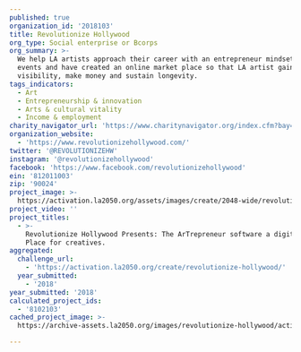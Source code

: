 ```yaml
---
published: true
organization_id: '2018103'
title: Revolutionize Hollywood
org_type: Social enterprise or Bcorps
org_summary: >-
  We help LA artists approach their career with an entrepreneur mindset, we host
  events and have created an online market place so that LA artist gain
  visibility, make money and sustain longevity.
tags_indicators:
  - Art
  - Entrepreneurship & innovation
  - Arts & cultural vitality
  - Income & employment
charity_navigator_url: 'https://www.charitynavigator.org/index.cfm?bay=search.profile&ein=812011003'
organization_website:
  - 'https://www.revolutionizehollywood.com/'
twitter: '@REVOLUTIONIZEHW'
instagram: '@revolutionizehollywood'
facebook: 'https://www.facebook.com/revolutionizehollywood'
ein: '812011003'
zip: '90024'
project_image: >-
  https://activation.la2050.org/assets/images/create/2048-wide/revolutionize-hollywood.jpg
project_video: ''
project_titles:
  - >-
    Revolutionize Hollywood Presents: The ArTrepreneur software a digital Market
    Place for creatives.
aggregated:
  challenge_url:
    - 'https://activation.la2050.org/create/revolutionize-hollywood/'
  year_submitted:
    - '2018'
year_submitted: '2018'
calculated_project_ids:
  - '8102103'
cached_project_image: >-
  https://archive-assets.la2050.org/images/revolutionize-hollywood/activation.la2050.org/assets/images/create/2048-wide/revolutionize-hollywood.jpg

---
```

